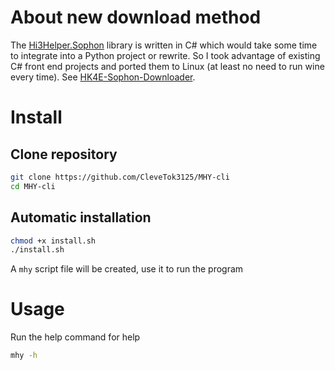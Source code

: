 # About new download method
The [Hi3Helper.Sophon](https://github.com/CollapseLauncher/Hi3Helper.Sophon) library is written in C# which would take some time to integrate into a Python project or rewrite. So I took advantage of existing C# front end projects and ported them to Linux (at least no need to run wine every time). See [HK4E-Sophon-Downloader](https://github.com/CleveTok3125/HK4E-Sophon-Downloader-Linux/).

# Install

## Clone repository
```bash
git clone https://github.com/CleveTok3125/MHY-cli
cd MHY-cli
```

## Automatic installation
```bash
chmod +x install.sh
./install.sh
```
A `mhy` script file will be created, use it to run the program

# Usage
Run the help command for help
```bash
mhy -h
```
